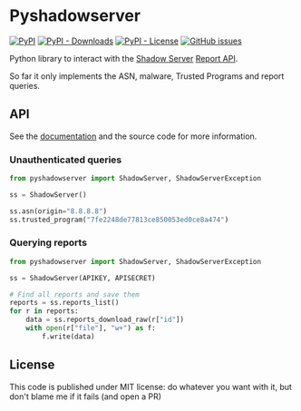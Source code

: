 # Pyshadowserver

[![PyPI](https://img.shields.io/pypi/v/pyshadowserver)](https://pypi.org/project/pyshadowserver/) [![PyPI - Downloads](https://img.shields.io/pypi/dm/pyshadowserver)](https://pypistats.org/packages/pyshadowserver) [![PyPI - License](https://img.shields.io/pypi/l/pyshadowserver)](LICENSE) [![GitHub issues](https://img.shields.io/github/issues/te-k/pyshadowserver)](https://github.com/Te-k/pyshadowserver/issues)

Python library to interact with the [Shadow Server](https://www.shadowserver.org/what-we-do/network-reporting/) [Report API](https://github.com/The-Shadowserver-Foundation/api_utils/wiki).

So far it only implements the ASN, malware, Trusted Programs and report queries.

## API

See the [documentation](https://github.com/The-Shadowserver-Foundation/api_utils/wiki) and the source code for more information.

### Unauthenticated queries

```py
from pyshadowserver import ShadowServer, ShadowServerException

ss = ShadowServer()

ss.asn(origin="8.8.8.8")
ss.trusted_program("7fe2248de77813ce850053ed0ce8a474")

```

### Querying reports

```py
from pyshadowserver import ShadowServer, ShadowServerException

ss = ShadowServer(APIKEY, APISECRET)

# Find all reports and save them
reports = ss.reports_list()
for r in reports:
    data = ss.reports_download_raw(r["id"])
    with open(r["file"], "w+") as f:
        f.write(data)
```

## License

This code is published under MIT license: do whatever you want with it, but don't blame me if it fails (and open a PR)
